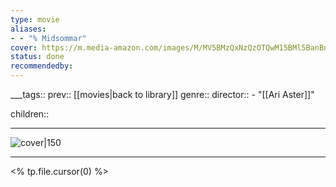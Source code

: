 ```yaml
---
type: movie
aliases:
- - "% Midsommar"
cover: https://m.media-amazon.com/images/M/MV5BMzQxNzQzOTQwM15BMl5BanBnXkFtZTgwMDQ2NTcwODM@._V1_SX300.jpg
status: done
recommendedby:
---
```

___tags:: prev:: [[movies|back to library]]
genre::
director:: - "[[Ari Aster]]"
  
children::
___
![cover|150](https://m.media-amazon.com/images/M/MV5BMzQxNzQzOTQwM15BMl5BanBnXkFtZTgwMDQ2NTcwODM@._V1_SX300.jpg)
___
<% tp.file.cursor(0) %>
